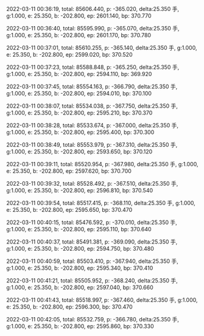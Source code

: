 2022-03-11 00:36:19, total: 85606.440, p: -365.020, delta:25.350 手, g:1.000, e: 25.350, b: -202.800, ep: 2601.140, bp: 370.770

2022-03-11 00:36:40, total: 85595.990, p: -365.070, delta:25.350 手, g:1.000, e: 25.350, b: -202.800, ep: 2601.170, bp: 370.780

2022-03-11 00:37:01, total: 85610.255, p: -365.140, delta:25.350 手, g:1.000, e: 25.350, b: -202.800, ep: 2599.020, bp: 370.520

2022-03-11 00:37:23, total: 85588.848, p: -365.250, delta:25.350 手, g:1.000, e: 25.350, b: -202.800, ep: 2594.110, bp: 369.920

2022-03-11 00:37:45, total: 85554.163, p: -366.790, delta:25.350 手, g:1.000, e: 25.350, b: -202.800, ep: 2594.010, bp: 370.100

2022-03-11 00:38:07, total: 85534.038, p: -367.750, delta:25.350 手, g:1.000, e: 25.350, b: -202.800, ep: 2595.210, bp: 370.370

2022-03-11 00:38:28, total: 85533.674, p: -367.000, delta:25.350 手, g:1.000, e: 25.350, b: -202.800, ep: 2595.400, bp: 370.300

2022-03-11 00:38:49, total: 85553.979, p: -367.310, delta:25.350 手, g:1.000, e: 25.350, b: -202.800, ep: 2593.650, bp: 370.120

2022-03-11 00:39:11, total: 85520.954, p: -367.980, delta:25.350 手, g:1.000, e: 25.350, b: -202.800, ep: 2597.620, bp: 370.700

2022-03-11 00:39:32, total: 85528.492, p: -367.510, delta:25.350 手, g:1.000, e: 25.350, b: -202.800, ep: 2596.810, bp: 370.540

2022-03-11 00:39:54, total: 85517.415, p: -368.110, delta:25.350 手, g:1.000, e: 25.350, b: -202.800, ep: 2595.650, bp: 370.470

2022-03-11 00:40:15, total: 85476.592, p: -370.010, delta:25.350 手, g:1.000, e: 25.350, b: -202.800, ep: 2595.110, bp: 370.640

2022-03-11 00:40:37, total: 85491.381, p: -369.090, delta:25.350 手, g:1.000, e: 25.350, b: -202.800, ep: 2594.750, bp: 370.480

2022-03-11 00:40:59, total: 85503.410, p: -367.940, delta:25.350 手, g:1.000, e: 25.350, b: -202.800, ep: 2595.340, bp: 370.410

2022-03-11 00:41:21, total: 85505.952, p: -368.240, delta:25.350 手, g:1.000, e: 25.350, b: -202.800, ep: 2597.040, bp: 370.660

2022-03-11 00:41:43, total: 85518.997, p: -367.460, delta:25.350 手, g:1.000, e: 25.350, b: -202.800, ep: 2596.300, bp: 370.470

2022-03-11 00:42:05, total: 85532.759, p: -366.780, delta:25.350 手, g:1.000, e: 25.350, b: -202.800, ep: 2595.860, bp: 370.330